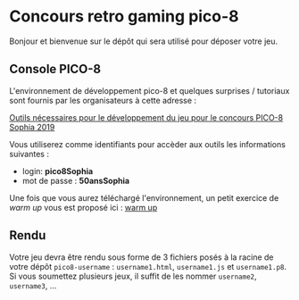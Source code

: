

# Concours retro gaming pico-8

Bonjour et bienvenue sur le dépôt qui sera utilisé pour déposer votre jeu.

## Console PICO-8

L'environnement de développement pico-8 et quelques surprises / tutoriaux sont fournis par les  organisateurs à cette adresse :

[Outils nécessaires pour le développement du jeu pour le concours PICO-8 Sophia 2019](http://miageprojet2.unice.fr/index.php?title=Intranet_de_Michel_Buffa/Outils_n%C3%A9cessaires_au_d%C3%A9veloppement_du_jeu_pour_concours_PICO-8_Sophia_2019)

Vous utiliserez comme identifiants pour accèder aux outils les informations suivantes :

-  login: **pico8Sophia** 
- mot de passe : **50ansSophia**

Une fois que vous aurez téléchargé l'environnement, un petit exercice de *warm up* vous est proposé ici : [ warm up ](warmup.md "exercice pour démarrer")


## Rendu

Votre jeu devra être rendu sous forme de 3 fichiers posés à la racine de votre dépôt `pico8-username` :  `username1.html`,  `username1.js` et `username1.p8`. Si vous soumettez plusieurs jeux, il suffit de les nommer `username2`, `username3`, ...



